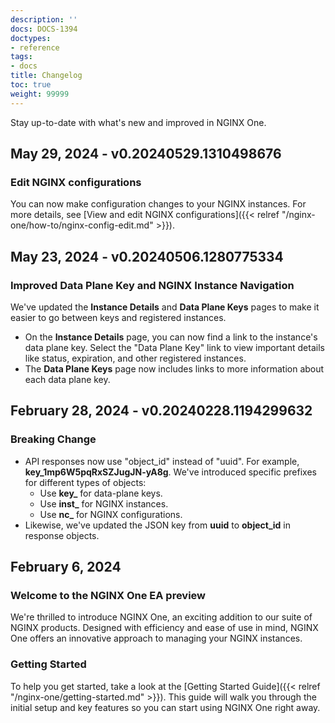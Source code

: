 ```yaml
---
description: ''
docs: DOCS-1394
doctypes:
- reference
tags:
- docs
title: Changelog
toc: true
weight: 99999
---
```


Stay up-to-date with what's new and improved in NGINX One.

## May 29, 2024 - v0.20240529.1310498676

### Edit NGINX configurations

You can now make configuration changes to your NGINX instances. For more details, see [View and edit NGINX configurations]({{< relref "/nginx-one/how-to/nginx-config-edit.md" >}}).

## May 23, 2024 - v0.20240506.1280775334

### Improved Data Plane Key and NGINX Instance Navigation

We've updated the **Instance Details** and **Data Plane Keys** pages to make it easier to go between keys and registered instances.

- On the **Instance Details** page, you can now find a link to the instance's data plane key. Select the "Data Plane Key" link to view important details like status, expiration, and other registered instances.
- The **Data Plane Keys** page now includes links to more information about each data plane key.

## February 28, 2024 - v0.20240228.1194299632

### Breaking Change

- API responses now use "object_id" instead of "uuid". For example, **key_1mp6W5pqRxSZJugJN-yA8g**. We've introduced specific prefixes for different types of objects:
  - Use **key_** for data-plane keys.
  - Use **inst_** for NGINX instances.
  - Use **nc_** for NGINX configurations.
- Likewise, we've updated the JSON key from **uuid** to **object_id** in response objects.

## February 6, 2024

### Welcome to the NGINX One EA preview

We're thrilled to introduce NGINX One, an exciting addition to our suite of NGINX products. Designed with efficiency and ease of use in mind, NGINX One offers an innovative approach to managing your NGINX instances.

### Getting Started

To help you get started, take a look at the [Getting Started Guide]({{< relref "/nginx-one/getting-started.md" >}}). This guide will walk you through the initial setup and key features so you can start using NGINX One right away.
